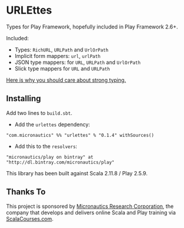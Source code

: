 # URLEttes

Types for Play Framework, hopefully included in Play Framework 2.6+.

Included:
* Types: `RichURL`, `URLPath` and `UrlOrPath`
* Implicit form mappers: `url`, `urlPath`
* JSON type mappers: for `URL`, `URLPath` and `UrlOrPath`
* Slick type mappers for `URL` and `URLPath`

[Here is why you should care about strong typing.](http://pchiusano.github.io/2016-09-15/static-vs-dynamic.html)

## Installing ##

Add two lines to `build.sbt`.

 * Add the `urlettes` dependency:
````
"com.micronautics" %% "urlettes" % "0.1.4" withSources()
````

 * Add this to the `resolvers`:
````
"micronautics/play on bintray" at "http://dl.bintray.com/micronautics/play"
````

This library has been built against Scala 2.11.8 / Play 2.5.9.

## Thanks To

This project is sponsored by [Micronautics Research Corporation](http://www.micronauticsresearch.com/),
the company that develops and delivers online Scala and Play training via [ScalaCourses.com](http://www.ScalaCourses.com).
